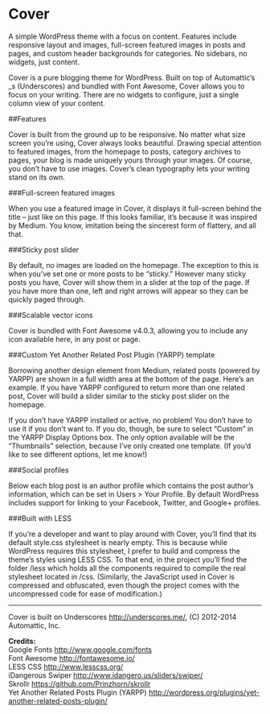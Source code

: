 Cover
===

A simple WordPress theme with a focus on content. Features include responsive layout and images, 
full-screen featured images in posts and pages, and custom header backgrounds for categories. 
No sidebars, no widgets, just content.

Cover is a pure blogging theme for WordPress. Built on top of Automattic’s _s (Underscores) 
and bundled with Font Awesome, Cover allows you to focus on your writing. 
There are no widgets to configure, just a single column view of your content.

##Features

Cover is built from the ground up to be responsive. No matter what size screen you’re using, Cover always looks beautiful. 
Drawing special attention to featured images, from the homepage to posts, category archives to pages, 
your blog is made uniquely yours through your images. Of course, you don’t have to use images. 
Cover’s clean typography lets your writing stand on its own.

###Full-screen featured images

When you use a featured image in Cover, it displays it full-screen behind the title – just like on this page. 
If this looks familiar, it’s because it was inspired by Medium. You know, imitation being the sincerest form of flattery, and all that.

###Sticky post slider

By default, no images are loaded on the homepage. The exception to this is when you’ve set one or more posts to be “sticky.” 
However many sticky posts you have, Cover will show them in a slider at the top of the page. If you have more than one, 
left and right arrows will appear so they can be quickly paged through.

###Scalable vector icons

Cover is bundled with Font Awesome v4.0.3, allowing you to include any icon available here, in any post or page.

###Custom Yet Another Related Post Plugin (YARPP) template

Borrowing another design element from Medium, related posts (powered by YARPP) are shown in a full width area at the bottom 
of the page. Here’s an example. If you have YARPP configured to return more than one related post, Cover will build a slider 
similar to the sticky post slider on the homepage.

If you don’t have YARPP installed or active, no problem! You don’t have to use it if you don’t want to. If you do, though, 
be sure to select “Custom” in the YARPP Display Options box. The only option available will be the “Thumbnails” selection, 
because I’ve only created one template. (If you’d like to see different options, let me know!)

###Social profiles

Below each blog post is an author profile which contains the post author’s information, which can be set in Users > Your Profile. 
By default WordPress includes support for linking to your Facebook, Twitter, and Google+ profiles.

###Built with LESS

If you’re a developer and want to play around with Cover, you’ll find that its default style.css stylesheet is nearly empty. 
This is because while WordPress requires this stylesheet, I prefer to build and compress the theme’s styles using LESS CSS. 
To that end, in the project you’ll find the folder /less which holds all the components required to compile the real 
stylesheet located in /css. (Similarly, the JavaScript used in Cover is compressed and obfuscated, even though the project 
comes with the uncompressed code for ease of modification.)

----

Cover is built on Underscores http://underscores.me/, (C) 2012-2014 Automattic, Inc.

**Credits:**  
Google Fonts http://www.google.com/fonts  
Font Awesome http://fontawesome.io/  
LESS CSS http://www.lesscss.org/  
iDangerous Swiper http://www.idangero.us/sliders/swiper/  
Skrollr https://github.com/Prinzhorn/skrollr  
Yet Another Related Posts Plugin (YARPP) http://wordpress.org/plugins/yet-another-related-posts-plugin/